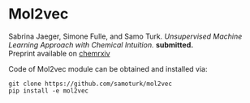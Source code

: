 # Mol2vec  

Sabrina Jaeger, Simone Fulle, and Samo Turk. 
*Unsupervised Machine Learning Approach with Chemical Intuition.* **submitted.**  
Preprint available on [chemrxiv](https://chemrxiv.org/articles/Mol2vec_Unsupervised_Machine_Learning_Approach_with_Chemical_Intuition/5513581)

Code of Mol2vec module can be obtained and installed via:  
```
git clone https://github.com/samoturk/mol2vec  
pip install -e mol2vec  
```
